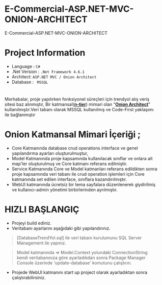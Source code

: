 # E-Commercial-ASP.NET-MVC-ONION-ARCHITECT
E-Commercial-ASP.NET-MVC-ONION-ARCHITECT

# Project Information
- Language : ` C# `
- .Net Version :  ` .Net Framework 4.6.1 `
- Architect:  ` ASP.NET MVC / Onion Architect `
- Database : `  MSSQL `
#
Merhabalar, proje yapılırken fonksiyonel süreçleri için trendyol alış veriş sitesi baz alınmıştır, Bir katmansal(**[n-tier]()**) mimari olan "**[Onion Architect]()**" kullanılmıştır.Veri tabanı olarak MSSQL kullanılmış ve Code-First yaklaşımı ile bağlanmıştır

# Onion Katmansal Mimari İçeriği ;

- Core Katmanında database crud operations interface ve genel yapılandırma ayarları oluşturulmuştur,
- Model Katmanında proje kapsamında kullanılacak sınıflar ve onlara ait map'ler oluşturulmuş ve Core katmanı referans edilmiştir.
- Service Katmanında Core ve Model katmanları referans edildikten sonra proje kapsamında veri tabanı ile crud operation işlemleri için Core katmanında set edilen interface, sınıflara kazandırılmıştır.
- WebUI katmanında ücretsiz bir tema sayfalara düzenlenerek giydirilmiş ve kullanıcı-admin yönetimi birbirlerinden ayrılmıştır.

# HIZLI BAŞLANGIÇ
- Projeyi build ediniz.
- Veritabanı ayarlarını aşağıdaki gibi yapılandırınız.
> [DatabaseTrendYol.sql] ile veri tabanı kurulumunu SQL Server Management ile yapınız.

> Model katmanında => Model.Context yolundaki ConnectionString kendi veritabanınıza göre ayarladıkdan sonra Package Manager Console üzerinde 'update-database' komutunu çalıştırın.

- Projede WebUI katmanını start up project olarak ayarladıktan sonra çalıştırabilirsiniz.
